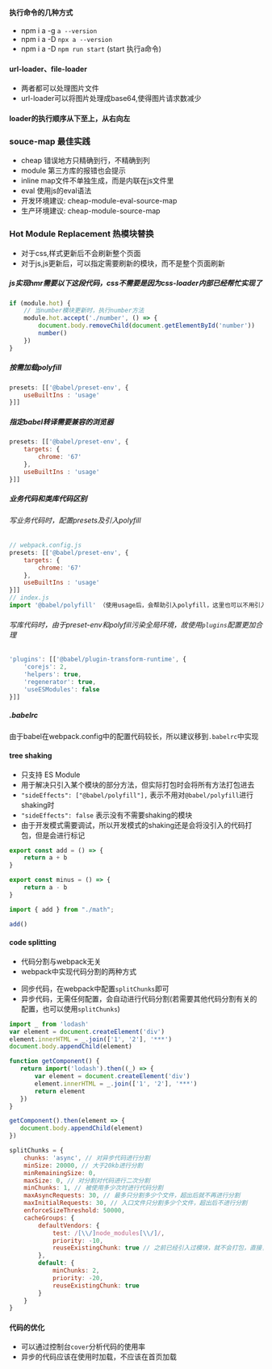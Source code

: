 #### 执行命令的几种方式
- npm i a -g `a --version`
- npm i a -D `npx a --version`
- npm i a -D `npm run start` (start 执行a命令)

#### url-loader、file-loader
- 两者都可以处理图片文件
- url-loader可以将图片处理成base64,使得图片请求数减少

#### loader的执行顺序从下至上，从右向左

### souce-map 最佳实践
- cheap 错误地方只精确到行，不精确到列
- module 第三方库的报错也会提示
- inline map文件不单独生成，而是内联在js文件里
- eval 使用js的eval语法
- 开发环境建议: cheap-module-eval-source-map
- 生产环境建议: cheap-module-source-map

### Hot Module Replacement 热模块替换
- 对于css,样式更新后不会刷新整个页面
- 对于js,js更新后，可以指定需要刷新的模块，而不是整个页面刷新

##### js实现hmr需要以下这段代码，css不需要是因为css-loader内部已经帮忙实现了
``` javascript
if (module.hot) {
    // 当number模块更新时，执行number方法
    module.hot.accept('./number', () => {
        document.body.removeChild(document.getElementById('number'))
        number()
    })
}
```

##### 按需加载polyfill
``` javascript
presets: [['@babel/preset-env', {
    useBuiltIns : 'usage'
}]]
```

##### 指定babel转译需要兼容的浏览器
``` javascript
presets: [['@babel/preset-env', {
    targets: {
        chrome: '67'
    },
    useBuiltIns : 'usage'
}]]
```

##### 业务代码和类库代码区别
###### 写业务代码时，配置presets及引入polyfill

``` javascript
// webpack.config.js
presets: [['@babel/preset-env', {
	targets: {
		chrome: '67'
	},
	useBuiltIns : 'usage'
}]]
// index.js
import '@babel/polyfill' （使用usage后，会帮助引入polyfill，这里也可以不用引入）
```

###### 写库代码时，由于preset-env和polyfill污染全局环境，故使用`plugins`配置更加合理
``` javascript
'plugins': [['@babel/plugin-transform-runtime', {
    'corejs': 2,
    'helpers': true,
    'regenerator': true,
    'useESModules': false
}]]
```

##### .babelrc
由于babel在webpack.config中的配置代码较长，所以建议移到`.babelrc`中实现

#### tree shaking
- 只支持 ES Module
- 用于解决只引入某个模块的部分方法，但实际打包时会将所有方法打包进去
- `"sideEffects": ["@babel/polyfill"],` 表示不用对`@babel/polyfill`进行shaking时
- `"sideEffects": false` 表示没有不需要shaking的模块
- 由于开发模式需要调试，所以开发模式的shaking还是会将没引入的代码打包，但是会进行标记

``` javascript
export const add = () => {
    return a + b
}

export const minus = () => {
    return a - b
}
```

``` javascript
import { add } from "./math";

add()

```

#### code splitting
- 代码分割与webpack无关
- webpack中实现代码分割的两种方式
 + 同步代码，在webpack中配置`splitChunks`即可
 + 异步代码，无需任何配置，会自动进行代码分割(若需要其他代码分割有关的配置，也可以使用`splitChunks`)

 ``` javascript 同步代码
import _ from 'lodash'
var element = document.createElement('div')
element.innerHTML = _.join(['1', '2'], '***')
document.body.appendChild(element)


 ```
 ``` javascript 异步代码
function getComponent() {
    return import('lodash').then((_) => {
        var element = document.createElement('div')
        element.innerHTML = _.join(['1', '2'], '***')
        return element
    })
}

getComponent().then(element => {
    document.body.appendChild(element)
})
 ```


``` javascript
splitChunks = {
    chunks: 'async', // 对异步代码进行分割
    minSize: 20000, // 大于20kb进行分割
    minRemainingSize: 0,
    maxSize: 0, // 对分割对代码进行二次分割
    minChunks: 1, // 被使用多少次时进行代码分割
    maxAsyncRequests: 30, // 最多只分割多少个文件，超出后就不再进行分割
    maxInitialRequests: 30, // 入口文件只分割多少个文件，超出后不进行分割
    enforceSizeThreshold: 50000,
    cacheGroups: {
        defaultVendors: {
            test: /[\\/]node_modules[\\/]/,
            priority: -10,
            reuseExistingChunk: true // 之前已经引入过模块，就不会打包，直接复用
        },
        default: {
            minChunks: 2,
            priority: -20,
            reuseExistingChunk: true
        }
    }
}
```

#### 代码的优化
- 可以通过控制台`cover`分析代码的使用率
- 异步的代码应该在使用时加载，不应该在首页加载